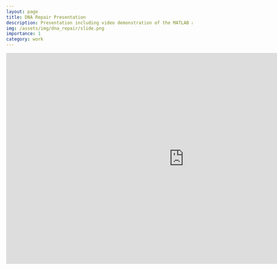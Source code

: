 ```yaml
---
layout: page
title: DNA Repair Presentation
description: Presentation including video demonstration of the MATLAB app
img: /assets/img/dna_repair/slide.png
importance: 1
category: work
---
```

<iframe src="https://docs.google.com/presentation/d/e/2PACX-1vT1yet3ZgfbiTFAUhwqIJCr5XExWuTcIUNUFq89u5wf0ptq2owKYmpL2Q_WoU4qQsBJ0H0BVh5B81jv/embed?start=false&loop=true&delayms=3000" frameborder="0" width="960" height="569" allowfullscreen="true" mozallowfullscreen="true" webkitallowfullscreen="true"></iframe>